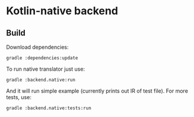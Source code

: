 # Kotlin-native backend #

## Build

Download dependencies:

	gradle :dependencies:update

To run native translator just use:

	gradle :backend.native:run

And it will run simple example (currently prints out IR of test file).
For more tests, use:

	gradle :backend.native:tests:run
